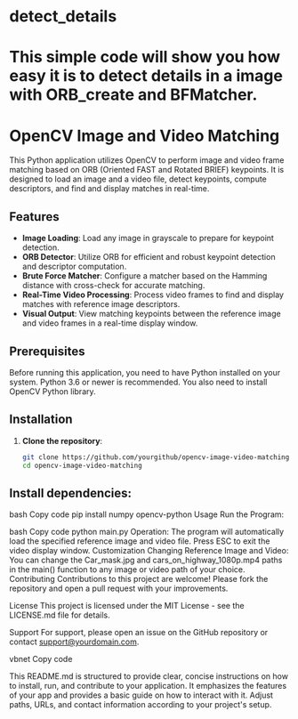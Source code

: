 # detect_details
This simple code will show you how easy it is to detect details in a image with ORB_create and BFMatcher.
=========================================================================================================

# OpenCV Image and Video Matching

This Python application utilizes OpenCV to perform image and video frame matching based on ORB (Oriented FAST and Rotated BRIEF) keypoints. It is designed to load an image and a video file, detect keypoints, compute descriptors, and find and display matches in real-time.

## Features

- **Image Loading**: Load any image in grayscale to prepare for keypoint detection.
- **ORB Detector**: Utilize ORB for efficient and robust keypoint detection and descriptor computation.
- **Brute Force Matcher**: Configure a matcher based on the Hamming distance with cross-check for accurate matching.
- **Real-Time Video Processing**: Process video frames to find and display matches with reference image descriptors.
- **Visual Output**: View matching keypoints between the reference image and video frames in a real-time display window.

## Prerequisites

Before running this application, you need to have Python installed on your system. Python 3.6 or newer is recommended. You also need to install OpenCV Python library.

## Installation

1. **Clone the repository**:
   ```bash
   git clone https://github.com/yourgithub/opencv-image-video-matching.git
   cd opencv-image-video-matching
Install dependencies:
----------------------
bash
Copy code
pip install numpy opencv-python
Usage
Run the Program:

bash
Copy code
python main.py
Operation:
The program will automatically load the specified reference image and video file. Press ESC to exit the video display window.
Customization
Changing Reference Image and Video:
You can change the Car_mask.jpg and cars_on_highway_1080p.mp4 paths in the main() function to any image or video path of your choice.
Contributing
Contributions to this project are welcome! Please fork the repository and open a pull request with your improvements.

License
This project is licensed under the MIT License - see the LICENSE.md file for details.

Support
For support, please open an issue on the GitHub repository or contact support@yourdomain.com.

vbnet
Copy code

This README.md is structured to provide clear, concise instructions on how to install, run, and contribute to your application. It emphasizes the features of your app and provides a basic guide on how to interact with it. Adjust paths, URLs, and contact information according to your project's setup.
